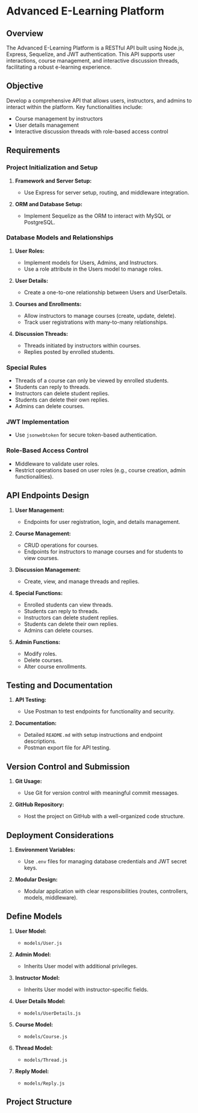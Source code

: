 # Advanced E-Learning Platform

## Overview

The Advanced E-Learning Platform is a RESTful API built using Node.js, Express, Sequelize, and JWT authentication. This API supports user interactions, course management, and interactive discussion threads, facilitating a robust e-learning experience.

## Objective

Develop a comprehensive API that allows users, instructors, and admins to interact within the platform. Key functionalities include:

- Course management by instructors
- User details management
- Interactive discussion threads with role-based access control

## Requirements

### Project Initialization and Setup

1. **Framework and Server Setup:**
   - Use Express for server setup, routing, and middleware integration.

2. **ORM and Database Setup:**
   - Implement Sequelize as the ORM to interact with MySQL or PostgreSQL.

### Database Models and Relationships

1. **User Roles:**
   - Implement models for Users, Admins, and Instructors.
   - Use a role attribute in the Users model to manage roles.

2. **User Details:**
   - Create a one-to-one relationship between Users and UserDetails.

3. **Courses and Enrollments:**
   - Allow instructors to manage courses (create, update, delete).
   - Track user registrations with many-to-many relationships.

4. **Discussion Threads:**
   - Threads initiated by instructors within courses.
   - Replies posted by enrolled students.

### Special Rules

- Threads of a course can only be viewed by enrolled students.
- Students can reply to threads.
- Instructors can delete student replies.
- Students can delete their own replies.
- Admins can delete courses.

### JWT Implementation

- Use `jsonwebtoken` for secure token-based authentication.

### Role-Based Access Control

- Middleware to validate user roles.
- Restrict operations based on user roles (e.g., course creation, admin functionalities).

## API Endpoints Design

1. **User Management:**
   - Endpoints for user registration, login, and details management.

2. **Course Management:**
   - CRUD operations for courses.
   - Endpoints for instructors to manage courses and for students to view courses.

3. **Discussion Management:**
   - Create, view, and manage threads and replies.

4. **Special Functions:**
   - Enrolled students can view threads.
   - Students can reply to threads.
   - Instructors can delete student replies.
   - Students can delete their own replies.
   - Admins can delete courses.

5. **Admin Functions:**
   - Modify roles.
   - Delete courses.
   - Alter course enrollments.

## Testing and Documentation

1. **API Testing:**
   - Use Postman to test endpoints for functionality and security.

2. **Documentation:**
   - Detailed `README.md` with setup instructions and endpoint descriptions.
   - Postman export file for API testing.

## Version Control and Submission

1. **Git Usage:**
   - Use Git for version control with meaningful commit messages.

2. **GitHub Repository:**
   - Host the project on GitHub with a well-organized code structure.

## Deployment Considerations

1. **Environment Variables:**
   - Use `.env` files for managing database credentials and JWT secret keys.

2. **Modular Design:**
   - Modular application with clear responsibilities (routes, controllers, models, middleware).

## Define Models

1. **User Model:**
   - `models/User.js`

2. **Admin Model:**
   - Inherits User model with additional privileges.

3. **Instructor Model:**
   - Inherits User model with instructor-specific fields.

4. **User Details Model:**
   - `models/UserDetails.js`

5. **Course Model:**
   - `models/Course.js`

6. **Thread Model:**
   - `models/Thread.js`

7. **Reply Model:**
   - `models/Reply.js`

## Project Structure

